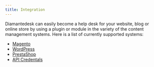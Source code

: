 ```yaml
---
title: Integration
---
```


Diamantedesk can easily become a help desk for your website, blog or online store by using a plugin or module in the variety of the content management systems. Here is a list of currently supported systems:

* [Magento](magento.html)
* [WordPress](wordpress.html)
* [PrestaShop](prestashop.html)
* [API Credentals](api-credentials.html)